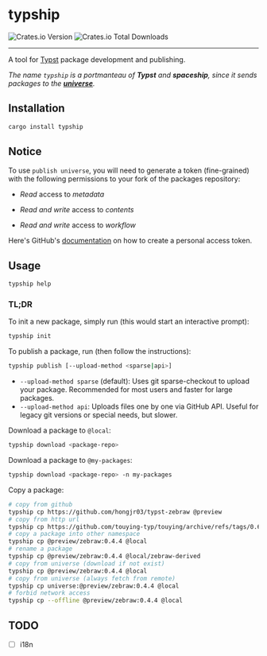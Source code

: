 # typship

![Crates.io Version](https://img.shields.io/crates/v/typship?style=for-the-badge)
![Crates.io Total Downloads](https://img.shields.io/crates/d/typship?style=for-the-badge)

---

A tool for [Typst](https://typst.app/) package development and publishing.

_The name `typship` is a portmanteau of **Typst** and **spaceship**, since it sends packages to the **[universe](https://typst.app/universe/)**._

## Installation

```sh
cargo install typship
```

## Notice

To use `publish universe`, you will need to generate a token (fine-grained) with the following permissions to your fork of the packages repository:

- _Read_ access to _metadata_

- _Read and write_ access to _contents_

- _Read and write_ access to _workflow_

Here's GitHub's [documentation](https://docs.github.com/en/github/authenticating-to-github/creating-a-personal-access-token) on how to create a personal access token.

## Usage

```sh
typship help
```

### TL;DR

To init a new package, simply run (this would start an interactive prompt):

```sh
typship init
```

To publish a package, run (then follow the instructions):

```sh
typship publish [--upload-method <sparse|api>]
```

- `--upload-method sparse` (default): Uses git sparse-checkout to upload your package. Recommended for most users and faster for large packages.
- `--upload-method api`: Uploads files one by one via GitHub API. Useful for legacy git versions or special needs, but slower.

Download a package to `@local`:

```sh
typship download <package-repo>
```

Download a package to `@my-packages`:

```sh
typship download <package-repo> -n my-packages
```

Copy a package:

```sh
# copy from github
typship cp https://github.com/hongjr03/typst-zebraw @preview
# copy from http url
typship cp https://github.com/touying-typ/touying/archive/refs/tags/0.6.1.tar.gz @local
# copy a package into other namespace
typship cp @preview/zebraw:0.4.4 @local
# rename a package
typship cp @preview/zebraw:0.4.4 @local/zebraw-derived
# copy from universe (download if not exist)
typship cp @preview/zebraw:0.4.4 @local
# copy from universe (always fetch from remote)
typship cp universe:@preview/zebraw:0.4.4 @local
# forbid network access
typship cp --offline @preview/zebraw:0.4.4 @local
```

## TODO

- [ ] i18n
